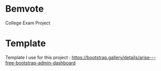 # Bemvote
College Exam Project

# Template
Template I use for this project :
https://bootstrap.gallery/details/arise---free-bootstrap-admin-dashboard

